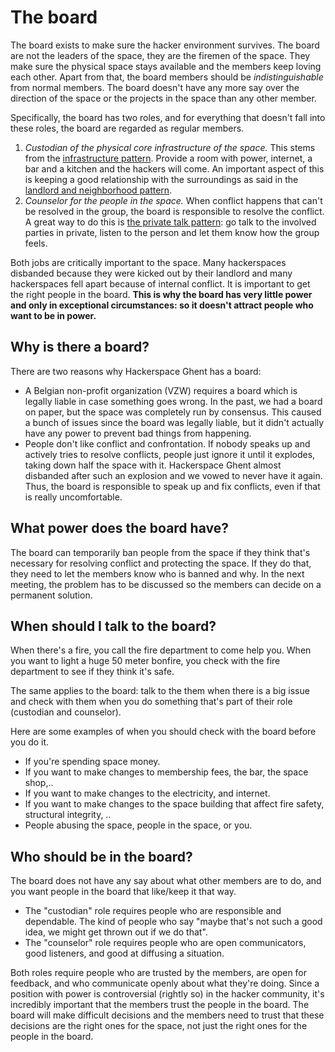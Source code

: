# The board

The board exists to make sure the hacker environment survives. The board are not the leaders of the space, they are the firemen of the space. They make sure the physical space stays available and the members keep loving each other. Apart from that, the board members should be *indistinguishable* from normal members. The board doesn't have any more say over the direction of the space or the projects in the space than any other member.

Specifically, the board has two roles, and for everything that doesn't fall into these roles, the board are regarded as regular members.

1. *Custodian of the physical core infrastructure of the space.* This stems from the [infrastructure pattern](https://wiki.hackerspaces.org/The_Infrastructure_Pattern). Provide a room with power, internet, a bar and a kitchen and the hackers will come. An important aspect of this is keeping a good relationship with the surroundings as said in the [landlord and neighborhood pattern](https://wiki.hackerspaces.org/The_Landlord_and_Neighbourhood_Pattern).
2. *Counselor for the people in the space.* When conflict happens that can't be resolved in the group, the board is responsible to resolve the conflict. A great way to do this is [the private talk pattern](https://wiki.hackerspaces.org/The_Private_Talk_Pattern): go talk to the involved parties in private, listen to the person and let them know how the group feels.

Both jobs are critically important to the space. Many hackerspaces disbanded because they were kicked out by their landlord and many hackerspaces fell apart because of internal conflict. It is important to get the right people in the board. **This is why the board has very little power and only in exceptional circumstances: so it doesn't attract people who want to be in power.**

## Why is there a board?

There are two reasons why Hackerspace Ghent has a board:

- A Belgian non-profit organization (VZW) requires a board which is legally liable in case something goes wrong. In the past, we had a board on paper, but the space was completely run by consensus. This caused a bunch of issues since the board was legally liable, but it didn't actually have any power to prevent bad things from happening.
- People don't like conflict and confrontation. If nobody speaks up and actively tries to resolve conflicts, people just ignore it until it explodes, taking down half the space with it. Hackerspace Ghent almost disbanded after such an explosion and we vowed to never have it again. Thus, the board is responsible to speak up and fix conflicts, even if that is really uncomfortable.

## What power does the board have?

The board can temporarily ban people from the space if they think that's necessary for resolving conflict and protecting the space. If they do that, they need to let the members know who is banned and why. In the next meeting, the problem has to be discussed so the members can decide on a permanent solution.

## When should I talk to the board?

When there's a fire, you call the fire department to come help you. When you want to light a huge 50 meter bonfire, you check with the fire department to see if they think it's safe.

The same applies to the board: talk to the them when there is a big issue and check with them when you do something that's part of their role (custodian and counselor).

Here are some examples of when you should check with the board before you do it.

- If you're spending space money.
- If you want to make changes to membership fees, the bar, the space shop,..
- If you want to make changes to the electricity, and internet.
- If you want to make changes to the space building that affect fire safety, structural integrity, ..
- People abusing the space, people in the space, or you.

## Who should be in the board?

The board does not have any say about what other members are to do, and you want people in the board that like/keep it that way.

- The "custodian" role requires people who are responsible and dependable. The kind of people who say "maybe that's not such a good idea, we might get thrown out if we do that".
- The "counselor" role requires people who are open communicators, good listeners, and good at diffusing a situation.

Both roles require people who are trusted by the members, are open for feedback, and who communicate openly about what they're doing. Since a position with power is controversial (rightly so) in the hacker community, it's incredibly important that the members trust the people in the board. The board will make difficult decisions and the members need to trust that these decisions are the right ones for the space, not just the right ones for the people in the board.